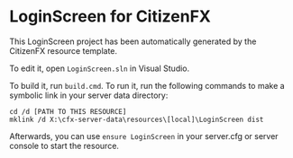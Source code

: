 # LoginScreen for CitizenFX

This LoginScreen project has been automatically generated by the CitizenFX resource template.

To edit it, open `LoginScreen.sln` in Visual Studio.

To build it, run `build.cmd`. To run it, run the following commands to make a symbolic link in your server data directory:

```dos
cd /d [PATH TO THIS RESOURCE]
mklink /d X:\cfx-server-data\resources\[local]\LoginScreen dist
```

Afterwards, you can use `ensure LoginScreen` in your server.cfg or server console to start the resource.